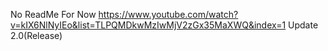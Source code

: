 No ReadMe For Now https://www.youtube.com/watch?v=kIX6NlNyIEo&list=TLPQMDkwMzIwMjV2zGx35MaXWQ&index=1
Update 2.0(Release)
